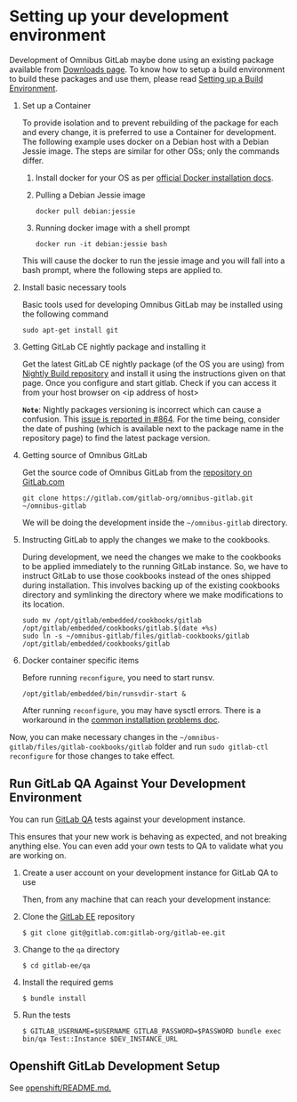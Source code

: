# Setting up your development environment

Development of Omnibus GitLab maybe done using an existing package available
from [Downloads page](https://about.gitlab.com/install). To know how to setup
a build environment to build these packages and use them, please read [Setting
up a Build Environment](../build/prepare-build-environment.md).

 1. Set up a Container

    To provide isolation and to prevent rebuilding of the package for each and
    every change, it is preferred to use a Container for development. The
    following example uses docker on a Debian host with a Debian Jessie image.
    The steps are similar for other OSs; only the commands differ.
    1. Install docker for your OS as per [official Docker installation docs](https://docs.docker.com/engine/installation).

    1. Pulling a Debian Jessie image

        ```
        docker pull debian:jessie
        ```

    1. Running docker image with a shell prompt

        ```
        docker run -it debian:jessie bash
        ```
    This will cause the docker to run the jessie image and you will fall into a
    bash prompt, where the following steps are applied to.

 1. Install basic necessary tools

    Basic tools used for developing Omnibus GitLab may be installed using the
    following command

    ```
    sudo apt-get install git
    ```

 1. Getting GitLab CE nightly package and installing it

    Get the latest GitLab CE nightly package (of the OS you are using) from
    [Nightly Build repository](https://packages.gitlab.com/gitlab/nightly-builds)
    and install it using the instructions given on that page. Once you configure
    and start gitlab. Check if you can access it from your host browser on
    \<ip address of host>

    **`Note`**: Nightly packages versioning is incorrect which can cause a
    confusion. This [issue is reported in #864](https://gitlab.com/gitlab-org/omnibus-gitlab/issues/864).
    For the time being, consider the date of pushing (which is available next
    to the package name in the repository page) to find the latest package version.

 1. Getting source of Omnibus GitLab

    Get the source code of Omnibus GitLab from the [repository on GitLab.com](https://gitlab.com/gitlab-org/omnibus-gitlab)

    ```
    git clone https://gitlab.com/gitlab-org/omnibus-gitlab.git ~/omnibus-gitlab
    ```

    We will be doing the development inside the `~/omnibus-gitlab` directory.

 1. Instructing GitLab to apply the changes we make to the cookbooks.

    During development, we need the changes we make to the cookbooks to be
    applied immediately to the running GitLab instance. So, we have to instruct
    GitLab to use those cookbooks instead of the ones shipped during
    installation. This involves backing up of the existing cookbooks directory
    and symlinking the directory where we make modifications to its location.

    ```
    sudo mv /opt/gitlab/embedded/cookbooks/gitlab /opt/gitlab/embedded/cookbooks/gitlab.$(date +%s)
    sudo ln -s ~/omnibus-gitlab/files/gitlab-cookbooks/gitlab /opt/gitlab/embedded/cookbooks/gitlab
    ```

 1. Docker container specific items

     Before running `reconfigure`, you need to start runsv.

     ```
     /opt/gitlab/embedded/bin/runsvdir-start &
     ```

     After running `reconfigure`, you may have sysctl errors. There is a workaround in the [common installation problems doc](../common_installation_problems/README.md#failed-to-modify-kernel-parameters-with-sysctl).

Now, you can make necessary changes in the
`~/omnibus-gitlab/files/gitlab-cookbooks/gitlab` folder and run `sudo gitlab-ctl reconfigure`
for those changes to take effect.

## Run GitLab QA Against Your Development Environment

You can run [GitLab QA](https://gitlab.com/gitlab-org/gitlab-qa) tests against your development instance.

This ensures that your new work is behaving as expected, and not breaking anything else. You can even add your own tests to QA to validate what you are working on.

1. Create a user account on your development instance for GitLab QA to use

   Then, from any machine that can reach your development instance:

1. Clone the [GitLab EE](https://gitlab.com/gitlab-org/gitlab) repository

    ```
    $ git clone git@gitlab.com:gitlab-org/gitlab-ee.git
    ```

1. Change to the `qa` directory

    ```
    $ cd gitlab-ee/qa
    ```

1. Install the required gems

   ```
   $ bundle install
   ```

1. Run the tests

   ```
   $ GITLAB_USERNAME=$USERNAME GITLAB_PASSWORD=$PASSWORD bundle exec bin/qa Test::Instance $DEV_INSTANCE_URL
   ```

## Openshift GitLab Development Setup

See [openshift/README.md.](openshift/README.md)
